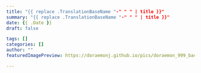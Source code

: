 ```yaml
---
title: "{{ replace .TranslationBaseName "-" " " | title }}"
summary: "{{ replace .TranslationBaseName "-" " " | title }}"
date: {{ .Date }}
draft: false

tags: []
categories: []
author: ""
featuredImagePreview: https://doraemonj.github.io/pics/doraemon_999_backup.jpeg

---
```




